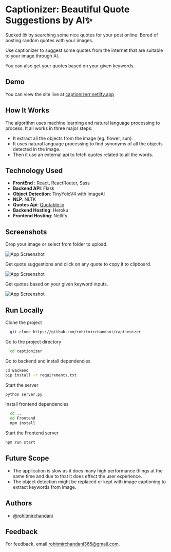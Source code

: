 # Captionizer: Beautiful Quote Suggestions by AI:sparkles:
Sucked :unamused: by searching some nice quotes for your post online. Bored of posting random quotes with your images.

Use captionizer to suggest some quotes from the internet that are suitable to your image through AI. 

You can also get your quotes based on your given keywords.
## Demo
You can view the site live at [captionizerr.netlify.app](https://captionizerr.netlify.app)

## How It Works
The algorithm uses machine learning and natural language processing to process. It all works in three major steps:
- It extract all the objects from the image (eg. flower, sun). 
- It uses natural language processing to find synonyms of all the objects detected in the image.
- Then it use an external api to fetch quotes related to all the words.   

## Technology Used
- **FrontEnd** : React, ReactRouter, Sass
- **Backend API**: Flask
- **Object Detection**: TinyYoloV4 with ImageAI
- **NLP**: NLTK
- **Quotes Api**: [Quotable.io](https://github.com/lukePeavey/quotable)
- **Backend Hosting**: Heroku
- **Frontend Hosting**: Netlify

## Screenshots
Drop your image or select from folder to upload.

![App Screenshot](https://64.media.tumblr.com/01b1cdaf4ccc58f82b07f5afd0e9f22e/6cd16d91c454bd30-fa/s2048x3072/66196dac37b63605dd878197f7596fa67ab9bb69.pnj)

Get quote suggestions and click on any quote to copy it to clipboard.

![App Screenshot](https://64.media.tumblr.com/c95bf1cf8196bc5443b4e4f181e33151/6cd16d91c454bd30-c1/s2048x3072/98f16ae0c2c7e336653ec14b9d8b999861908ff9.pnj)

Get quotes based on your given keyword inputs.

![App Screenshot](https://64.media.tumblr.com/04676d47208c551d512e8ec75a2ba108/6cd16d91c454bd30-d7/s2048x3072/38963465f0fe81acdbc78427ee7975d630746952.pnj)


## Run Locally

Clone the project

```bash
  git clone https://github.com/rohitmirchandani/captionizer
```

Go to the project directory

```bash
  cd captionizer
```
Go to backend and install dependencies 

```bash
cd Backend
pip install -r requirements.txt
```
Start the server
```bash
python server.py
```
Install frontend dependencies

```bash
  cd ..
  cd Frontend
  npm install
```

Start the Frontend server

```bash
npm run start
```

## Future Scope
- The application is slow as it does many high performance things at the same time and due to that it does effect the user experience.
- The object detection might be replaced or kept with image captioning to extract keywords from image.


## Authors

- [@rohitmirchandani](https://www.github.com/rohitmirchandani)


## Feedback

For feedback, email rohitmirchandani365@gmail.com.
